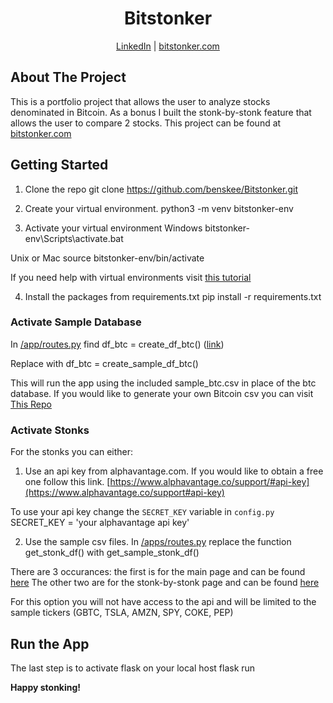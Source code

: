 <h1 align="center">Bitstonker</h1>
<p align="center"><a href="https://www.linkedin.com/in/ben-skee-software-engineer/">LinkedIn</a> | <a href="bitstonker.com">bitstonker.com</a></p>

## About The Project

This is a portfolio project that allows the user to analyze stocks denominated in Bitcoin. As a bonus I built the stonk-by-stonk feature that allows the user to compare 2 stocks. This project can be found at [bitstonker.com](bitstonker.com)


## Getting Started

1. Clone the repo
    git clone https://github.com/benskee/Bitstonker.git

2. Create your virtual environment.
    python3 -m venv bitstonker-env

3. Activate your virtual environment
Windows
    bitstonker-env\Scripts\activate.bat

Unix or Mac
    source bitstonker-env/bin/activate

If you need help with virtual environments visit [this tutorial](https://docs.python.org/3/tutorial/venv.html)

4. Install the packages from requirements.txt 
    pip install -r requirements.txt


### Activate Sample Database

In [/app/routes.py](/app/routes.py) find 
    df_btc = create_df_btc()
([link](https://github.com/benskee/Bitstonker/blob/55e713d70fc8fd5f1844e23f8a2eefeeed82247d/app/routes.py#L53)) 

Replace with 
    df_btc = create_sample_df_btc()

This will run the app using the included sample_btc.csv in place of the btc database. 
If you would like to generate your own Bitcoin csv you can visit [This Repo](https://github.com/benskee/Bitcoin_stock_hours)



### Activate Stonks
For the stonks you can either:

1. Use an api key from alphavantage.com. If you would like to obtain a free one follow this
link. [https://www.alphavantage.co/support/#api-key](https://www.alphavantage.co/support#api-key)

To use your api key change the `SECRET_KEY` variable in `config.py`
    SECRET_KEY = 'your alphavantage api key'

2. Use the sample csv files. 
In [/apps/routes.py](/apps/routes.py) replace the function 
    get_stonk_df()
with 
    get_sample_stonk_df()

There are 3 occurances: the first is for the main page and can be found [here](https://github.com/benskee/Bitstonker/blob/55e713d70fc8fd5f1844e23f8a2eefeeed82247d/app/routes.py#L49)
The other two are for the stonk-by-stonk page and can be found [here](https://github.com/benskee/Bitstonker/blob/55e713d70fc8fd5f1844e23f8a2eefeeed82247d/app/routes.py#L106-L110)

For this option you will not have access to the api and will be limited to the sample tickers 
(GBTC, TSLA, AMZN, SPY, COKE, PEP)

## Run the App
The last step is to activate flask on your local host 
    flask run


**Happy stonking!**